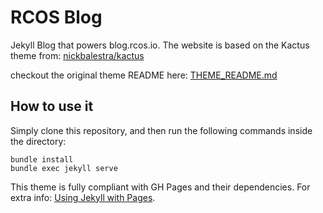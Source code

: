 # RCOS Blog

Jekyll Blog that powers blog.rcos.io. The website is based on the Kactus theme from: [nickbalestra/kactus](https://github.com/nickbalestra/kactus)

checkout the original theme README here: [THEME_README.md](theme_README.md)

## How to use it

Simply clone this repository, and then run the following commands inside the directory:

```
bundle install
bundle exec jekyll serve
```

This theme is fully compliant with GH Pages and their dependencies.
For extra info: [Using Jekyll with Pages](https://help.github.com/articles/using-jekyll-with-pages/).
